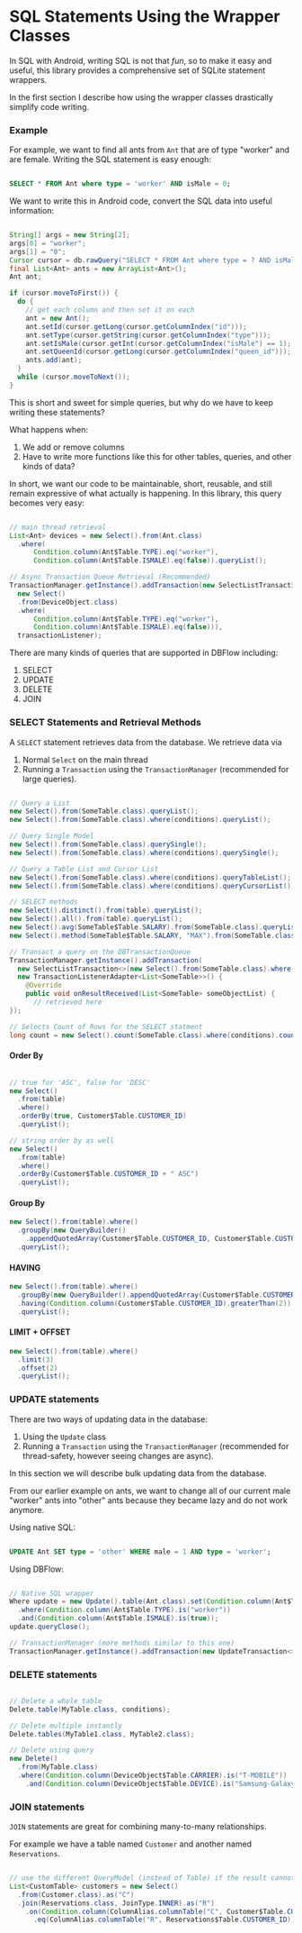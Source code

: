 # SQL Statements Using the Wrapper Classes

In SQL with Android, writing SQL is not that _fun_, so to make it easy and useful,  this library provides a comprehensive set of SQLite statement wrappers.

In the first section I describe how using the wrapper classes drastically simplify code writing.

### Example

For example, we want to find all ants from ```Ant``` that are of type "worker" and are female. Writing the SQL statement is easy enough:

```sql

SELECT * FROM Ant where type = 'worker' AND isMale = 0;

```

We want to write this in Android code, convert the SQL data into useful information:

```java

String[] args = new String[2];
args[0] = "worker";
args[1] = "0";
Cursor cursor = db.rawQuery("SELECT * FROM Ant where type = ? AND isMale = ?", args);
final List<Ant> ants = new ArrayList<Ant>();
Ant ant;

if (cursor.moveToFirst()) {
  do {
    // get each column and then set it on each
    ant = new Ant();
    ant.setId(cursor.getLong(cursor.getColumnIndex("id")));
    ant.setType(cursor.getString(cursor.getColumnIndex("type")));
    ant.setIsMale(cursor.getInt(cursor.getColumnIndex("isMale") == 1);
    ant.setQueenId(cursor.getLong(cursor.getColumnIndex("queen_id")));
    ants.add(ant);
  }
  while (cursor.moveToNext());
}

```

This is short and sweet for simple queries, but why do we have to keep writing these statements?

What happens when:
  1. We add or remove columns
  2. Have to write more functions like this for other tables, queries, and other kinds of data?

In short, we want our code to be maintainable, short, reusable, and still remain expressive
of what actually is happening. In this library, this query becomes very easy:

```java

// main thread retrieval
List<Ant> devices = new Select().from(Ant.class)
  .where(
      Condition.column(Ant$Table.TYPE).eq("worker"),
      Condition.column(Ant$Table.ISMALE).eq(false)).queryList();

// Async Transaction Queue Retrieval (Recommended)
TransactionManager.getInstance().addTransaction(new SelectListTransaction<>(
  new Select()
  .from(DeviceObject.class)
  .where(
      Condition.column(Ant$Table.TYPE).eq("worker"),
      Condition.column(Ant$Table.ISMALE).eq(false))),
  transactionListener);

```

There are many kinds of queries that are supported in DBFlow including:
  1. SELECT
  2. UPDATE
  3. DELETE
  4. JOIN

### SELECT Statements and Retrieval Methods

A `SELECT` statement retrieves data from the database. We retrieve data via
  1. Normal `Select` on the main thread
  2. Running a `Transaction` using the `TransactionManager` (recommended for large
  queries).

```java

// Query a List
new Select().from(SomeTable.class).queryList();
new Select().from(SomeTable.class).where(conditions).queryList();

// Query Single Model
new Select().from(SomeTable.class).querySingle();
new Select().from(SomeTable.class).where(conditions).querySingle();

// Query a Table List and Cursor List
new Select().from(SomeTable.class).where(conditions).queryTableList();
new Select().from(SomeTable.class).where(conditions).queryCursorList();

// SELECT methods
new Select().distinct().from(table).queryList();
new Select().all().from(table).queryList();
new Select().avg(SomeTable$Table.SALARY).from(SomeTable.class).queryList();
new Select().method(SomeTable$Table.SALARY, "MAX").from(SomeTable.class).queryList();

// Transact a query on the DBTransactionQueue
TransactionManager.getInstance().addTransaction(
  new SelectListTransaction<>(new Select().from(SomeTable.class).where(conditions),
  new TransactionListenerAdapter<List<SomeTable>>() {
    @Override
    public void onResultReceived(List<SomeTable> someObjectList) {
      // retrieved here
});

// Selects Count of Rows for the SELECT statment
long count = new Select().count(SomeTable.class).where(conditions).count();


```

#### Order By

```java

// true for 'ASC', false for 'DESC'
new Select()
  .from(table)
  .where()
  .orderBy(true, Customer$Table.CUSTOMER_ID)
  .queryList();

// string order by as well
new Select()
  .from(table)
  .where()
  .orderBy(Customer$Table.CUSTOMER_ID + " ASC")
  .queryList();


```

#### Group By

```java
new Select().from(table).where()
  .groupBy(new QueryBuilder()
    .appendQuotedArray(Customer$Table.CUSTOMER_ID, Customer$Table.CUSTOMER_NAME))
  .queryList();
```

#### HAVING

```java
new Select().from(table).where()
  .groupBy(new QueryBuilder().appendQuotedArray(Customer$Table.CUSTOMER_ID, Customer$Table.CUSTOMER_NAME))
  .having(Condition.column(Customer$Table.CUSTOMER_ID).greaterThan(2))
  .queryList();
```

#### LIMIT + OFFSET

```java
new Select().from(table).where()
  .limit(3)
  .offset(2)
  .queryList();
```

### UPDATE statements

There are two ways of updating data in the database:
  1. Using the ```Update``` class
  2. Running a `Transaction` using the `TransactionManager` (recommended for thread-safety,
  however seeing changes are async).

In this section we will describe bulk updating data from the database.

From our earlier example on ants, we want to change all of our current male "worker" ants
into "other" ants because they became lazy and do not work anymore.

Using native SQL:

```sql

UPDATE Ant SET type = 'other' WHERE male = 1 AND type = 'worker';

```

Using DBFlow:

```java

// Native SQL wrapper
Where update = new Update().table(Ant.class).set(Condition.column(Ant$Table.TYPE).eq("other"))
  .where(Condition.column(Ant$Table.TYPE).is("worker"))
  .and(Condition.column(Ant$Table.ISMALE).is(true));
update.queryClose();

// TransactionManager (more methods similar to this one)
TransactionManager.getInstance().addTransaction(new UpdateTransaction<>(DBTransactionInfo.create(BaseTransaction.PRIORITY_UI), update);

```

### DELETE statements

```java

// Delete a whole table
Delete.table(MyTable.class, conditions);

// Delete multiple instantly
Delete.tables(MyTable1.class, MyTable2.class);

// Delete using query
new Delete()
  .from(MyTable.class)
  .where(Condition.column(DeviceObject$Table.CARRIER).is("T-MOBILE"))
    .and(Condition.column(DeviceObject$Table.DEVICE).is("Samsung-Galaxy-S5")).query();

```

### JOIN statements

```JOIN``` statements are great for combining many-to-many relationships.

For example we have a table named ```Customer``` and another named ```Reservations```.

```java

// use the different QueryModel (instead of Table) if the result cannot be applied to existing Model classes.
List<CustomTable> customers = new Select()
  .from(Customer.class).as("C")
  .join(Reservations.class, JoinType.INNER).as("R")
    .on(Condition.column(ColumnAlias.columnTable("C", Customer$Table.CUSTOMER_ID)
      .eq(ColumnAlias.columnTable("R", Reservations$Table.CUSTOMER_ID)).queryCustomList(CustomTable.class);

```
